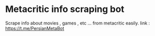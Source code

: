 Metacritic info scraping bot
=============================


Scrape info about movies , games , etc ... from metacritic easily.
link : https://t.me/PersianMetaBot
